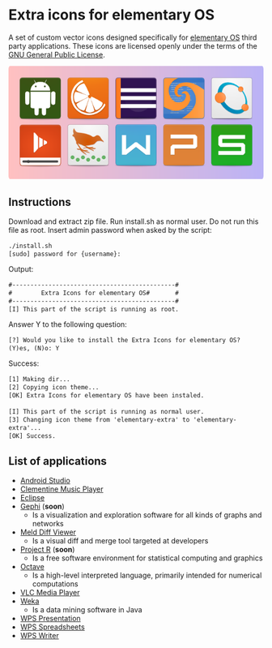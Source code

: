 # Extra icons for elementary OS
A set of custom vector icons designed specifically for [elementary OS](http://elementary.io) third party applications. These icons are licensed openly under the terms of the [GNU General Public License](LICENSE).

![All icons](aux_images/all_icons.png?raw=true)

## Instructions
Download and extract zip file. Run install.sh as normal user. Do not run this file as root. Insert admin password when asked by the script:

    ./install.sh
    [sudo] password for {username}:
    
Output:

    #---------------------------------------------#
    #        Extra Icons for elementary OS#       #
    #---------------------------------------------#
    [I] This part of the script is running as root.

Answer Y to the following question:

    [?] Would you like to install the Extra Icons for elementary OS? (Y)es, (N)o: Y
    
Success:

    [1] Making dir...
    [2] Copying icon theme...
    [OK] Extra Icons for elementary OS have been instaled.

    [I] This part of the script is running as normal user.
    [3] Changing icon theme from 'elementary-extra' to 'elementary-extra'...
    [OK] Success.

## List of applications
* [Android Studio](http://developer.android.com/sdk/index.html)
* [Clementine Music Player](https://www.clementine-player.org)
* [Eclipse](https://eclipse.org/)
* [Gephi](https://gephi.org/) (**soon**)
    * Is a visualization and exploration software for all kinds of graphs and networks
* [Meld Diff Viewer](http://meldmerge.org/)
    * Is a visual diff and merge tool targeted at developers
* [Project R](https://www.r-project.org/) (**soon**) 
    * Is a free software environment for statistical computing and graphics
* [Octave](https://www.gnu.org/software/octave/)
    * Is a high-level interpreted language, primarily intended for numerical computations
* [VLC Media Player](http://www.videolan.org/vlc/)
* [Weka](http://www.cs.waikato.ac.nz/ml/weka/)
    * Is a data mining software in Java
* [WPS Presentation](http://wps-community.org/)
* [WPS Spreadsheets](http://wps-community.org/)
* [WPS Writer](http://wps-community.org/)